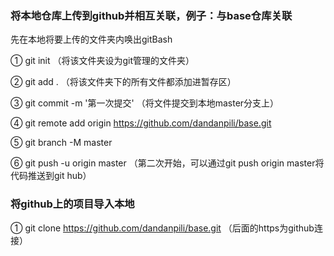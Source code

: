 ### 将本地仓库上传到github并相互关联，例子：与base仓库关联

先在本地将要上传的文件夹内唤出gitBash

① git init （将该文件夹设为git管理的文件夹）

② git add . （将该文件夹下的所有文件都添加进暂存区）

③ git commit -m '第一次提交' （将文件提交到本地master分支上）

④ git remote add origin https://github.com/dandanpili/base.git 

⑤ git branch -M master

⑥ git push -u origin master （第二次开始，可以通过git push origin master将代码推送到git hub）

###  将github上的项目导入本地 

① git clone https://github.com/dandanpili/base.git （后面的https为github连接）